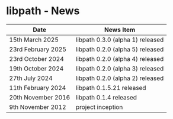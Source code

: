 # libpath - News

| Date                  | News Item                                 |
| --------------------- | ----------------------------------------- |
| 15th March 2025       |   libpath 0.3.0 (alpha 1) released        |
| 23rd February 2025    |   libpath 0.2.0 (alpha 5) released        |
| 23rd October 2024     |   libpath 0.2.0 (alpha 4) released        |
| 19th October 2024     |   libpath 0.2.0 (alpha 3) released        |
| 27th July 2024        |   libpath 0.2.0 (alpha 2) released        |
| 11th February 2024    |   libpath 0.1.5.21 released               |
| 20th November 2016    |   libpath 0.1.4 released                  |
| 9th November 2012     |   project inception                       |


<!-- ########################### end of file ########################### -->

